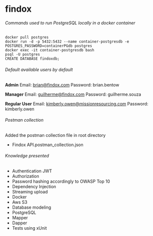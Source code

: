 # findox

###### Commands used to run PostgreSQL locally in a docker container
```
docker pull postgres
docker run -d -p 5432:5432 --name container-postgresdb -e POSTGRES_PASSWORD=containerPGdb postgres
docker exec -it container-postgresdb bash
psql -U postgres
CREATE DATABASE findoxdb;
```
###### Default available users by default
**Admin**
Email: brian@findox.com
Password: brian.bentow

**Manager**
Email: guilherme@findox.com
Password: guilherme.souza

**Regular User**
Email: kimberly.owen@missionresourcing.com
Password: kimberly.owen

###### Postman collection 
Added the postman collection file in root directory 
- Findox API.postman_collection.json

###### Knowledge presented
- Authentication JWT 
- Authorization
- Password hashing accordingly to OWASP Top 10
- Dependency Injection
- Streaming upload
- Docker
- Aws S3
- Database modeling
- PostgreSQL
- Mapper
- Dapper
- Tests using xUnit
